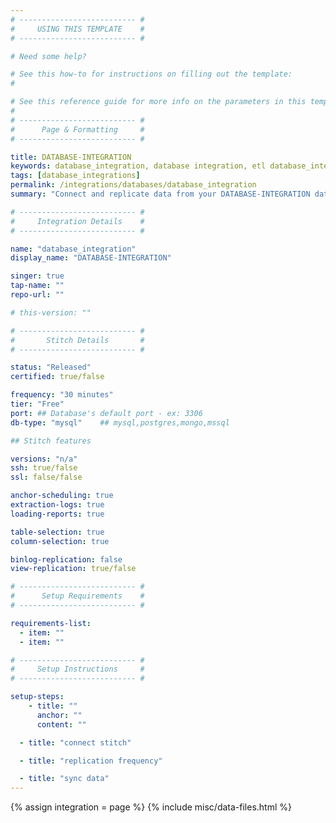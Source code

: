 ```yaml
---
# -------------------------- #
#     USING THIS TEMPLATE    #
# -------------------------- #

# Need some help?

# See this how-to for instructions on filling out the template:
#     

# See this reference guide for more info on the parameters in this template:
#     
# -------------------------- #
#      Page & Formatting     #
# -------------------------- #

title: DATABASE-INTEGRATION
keywords: database_integration, database integration, etl database_integration, database_integration etl
tags: [database_integrations]
permalink: /integrations/databases/database_integration
summary: "Connect and replicate data from your DATABASE-INTEGRATION database using Stitch's DATABASE-INTEGRATION integration."

# -------------------------- #
#     Integration Details    #
# -------------------------- #

name: "database_integration"
display_name: "DATABASE-INTEGRATION"

singer: true
tap-name: ""
repo-url: ""

# this-version: ""

# -------------------------- #
#       Stitch Details       #
# -------------------------- #

status: "Released"
certified: true/false

frequency: "30 minutes"
tier: "Free"
port: ## Database's default port - ex: 3306
db-type: "mysql" 	## mysql,postgres,mongo,mssql

## Stitch features

versions: "n/a"
ssh: true/false
ssl: false/false

anchor-scheduling: true
extraction-logs: true
loading-reports: true

table-selection: true
column-selection: true

binlog-replication: false
view-replication: true/false

# -------------------------- #
#      Setup Requirements    #
# -------------------------- #

requirements-list:
  - item: ""
  - item: ""

# -------------------------- #
#     Setup Instructions     #
# -------------------------- #

setup-steps:
	- title: ""
	  anchor: ""
	  content: ""

  - title: "connect stitch"

  - title: "replication frequency"

  - title: "sync data"
---
```

{% assign integration = page %}
{% include misc/data-files.html %}